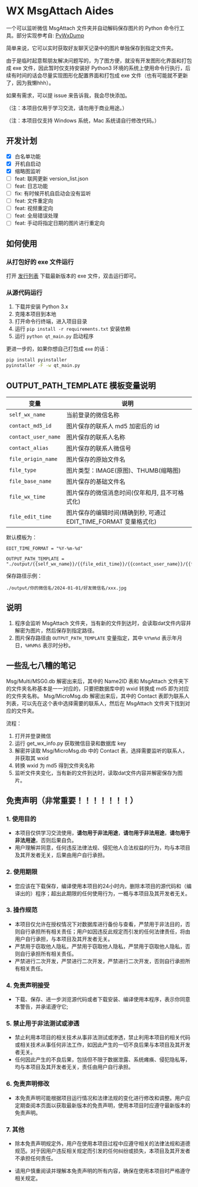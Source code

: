# WX MsgAttach Aides

一个可以监听微信 MsgAttach 文件夹并自动解码保存图片的 Python 命令行工具。部分实现参考自: [PyWxDump](https://github.com/xaoyaoo/PyWxDump)

简单来说，它可以实时获取好友聊天记录中的图片单独保存到指定文件夹。


由于是临时起意帮朋友解决问题写的，为了图方便，就没有开发图形化界面和打包成 exe 文件，因此暂时仅支持安装好 Python3 环境的系统上使用命令行执行，后续有时间的话会尽量实现图形化配置界面和打包成 exe 文件（也有可能就不更新了，因为我懒hhh）。

如果有需求，可以提 issue 来告诉我，我会尽快添加。

（注：本项目仅用于学习交流，请勿用于商业用途。）

（注：本项目仅支持 Windows 系统，Mac 系统请自行修改代码。）

## 开发计划

- [x] 白名单功能
- [x] 开机自启动
- [x] 缩略图监听
- [ ] feat: 联网更新 version_list.json
- [ ] feat: 日志功能
- [ ] fix: 有时候开机自启动会没有监听
- [ ] feat: 文件重定向
- [ ] feat: 视频重定向
- [ ] feat: 全局错误处理
- [ ] feat: 手动将指定日期的图片进行重定向

## 如何使用

### 从打包好的 exe 文件运行

打开 [发行列表](https://github.com/ec50n9/MsgAttach-Watcher/releases) 下载最新版本的 exe 文件，双击运行即可。

### 从源代码运行

1. 下载并安装 Python 3.x
2. 克隆本项目到本地
3. 打开命令行终端，进入项目目录
4. 运行 `pip install -r requirements.txt` 安装依赖
5. 运行 `python qt_main.py` 启动程序

更进一步的，如果你想自己打包成 `exe` 的话：

```bash
pip install pyinstaller
pyinstaller -F -w qt_main.py
```

## OUTPUT_PATH_TEMPLATE 模板变量说明

| 变量 | 说明 |
| --- | --- |
| `self_wx_name` | 当前登录的微信名称 |
| `contact_md5_id` | 图片保存的联系人 md5 加密后的 id |
| `contact_user_name` | 图片保存的联系人名称 |
| `contact_alias` | 图片保存的联系人微信号 |
| `file_origin_name` | 图片保存的原始文件名 |
| `file_type` | 图片类型：IMAGE(原图)、THUMB(缩略图) |
| `file_base_name` | 图片保存的基础文件名 |
| `file_wx_time` | 图片保存的微信消息时间(仅年和月, 且不可格式化) |
| `file_edit_time` | 图片保存的编辑时间(精确到秒, 可通过 EDIT_TIME_FORMAT 变量格式化) |

默认模板为：

```
EDIT_TIME_FORMAT = "%Y-%m-%d"

OUTPUT_PATH_TEMPLATE = "./output/{{self_wx_name}}/{{file_edit_time}}/{{contact_user_name}}/{{file_base_name}}.jpg"
```

保存路径示例：

```
./output/你的微信名/2024-01-01/好友微信名/xxx.jpg
```

## 说明

1. 程序会监听 MsgAttach 文件夹，当有新的文件到达时，会读取dat文件内容并解密为图片，然后保存到指定路径。
2. 图片保存路径由 `OUTPUT_PATH_TEMPLATE` 变量指定，其中 `%Y%m%d` 表示年月日，`%H%M%S` 表示时分秒。

## 一些乱七八糟的笔记

Msg/Multi/MSG0.db 解密出来后，其中的 Name2ID 表和 MsgAttach 文件夹下的文件夹名称基本是一一对应的，只要把数据库中的 wxid 转换成 md5 即为对应的文件夹名称。
Msg/MicroMsg.db 解密出来后，其中的 Contact 表即为联系人列表，可以先在这个表中选择需要的联系人，然后在 MsgAttach 文件夹下找到对应的文件夹。

流程：
1. 打开并登录微信
2. 运行 get_wx_info.py 获取微信目录和数据库 key
3. 解密并读取 Msg/MicroMsg.db 中的 Contact 表，选择需要监听的联系人，并获取其 wxid
4. 转换 wxid 为 md5 得到文件夹名称
5. 监听文件夹变化，当有新的文件到达时，读取dat文件内容并解密保存为图片。

## 免责声明（非常重要！！！！！！！）

### 1. 使用目的

* 本项目仅供学习交流使用，**请勿用于非法用途**，**请勿用于非法用途**，**请勿用于非法用途**，否则后果自负。
* 用户理解并同意，任何违反法律法规、侵犯他人合法权益的行为，均与本项目及其开发者无关，后果由用户自行承担。

### 2. 使用期限

* 您应该在下载保存，编译使用本项目的24小时内，删除本项目的源代码和（编译出的）程序；超出此期限的任何使用行为，一概与本项目及其开发者无关。

### 3. 操作规范

* 本项目仅允许在授权情况下对数据库进行备份与查看，严禁用于非法目的，否则自行承担所有相关责任；用户如因违反此规定而引发的任何法律责任，将由用户自行承担，与本项目及其开发者无关。
* 严禁用于窃取他人隐私，严禁用于窃取他人隐私，严禁用于窃取他人隐私，否则自行承担所有相关责任。
* 严禁进行二次开发，严禁进行二次开发，严禁进行二次开发，否则自行承担所有相关责任。

### 4. 免责声明接受

* 下载、保存、进一步浏览源代码或者下载安装、编译使用本程序，表示你同意本警告，并承诺遵守它;

### 5. 禁止用于非法测试或渗透

* 禁止利用本项目的相关技术从事非法测试或渗透，禁止利用本项目的相关代码或相关技术从事任何非法工作，如因此产生的一切不良后果与本项目及其开发者无关。
* 任何因此产生的不良后果，包括但不限于数据泄露、系统瘫痪、侵犯隐私等，均与本项目及其开发者无关，责任由用户自行承担。

### 6. 免责声明修改

* 本免责声明可能根据项目运行情况和法律法规的变化进行修改和调整。用户应定期查阅本页面以获取最新版本的免责声明，使用本项目时应遵守最新版本的免责声明。

### 7. 其他

* 除本免责声明规定外，用户在使用本项目过程中应遵守相关的法律法规和道德规范。对于因用户违反相关规定而引发的任何纠纷或损失，本项目及其开发者不承担任何责任。

* 请用户慎重阅读并理解本免责声明的所有内容，确保在使用本项目时严格遵守相关规定。